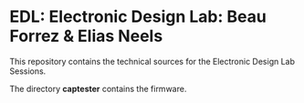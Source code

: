 # EDL: Electronic Design Lab: Beau Forrez & Elias Neels

This repository contains the technical sources for the Electronic Design Lab Sessions.

The directory **captester** contains the firmware.
